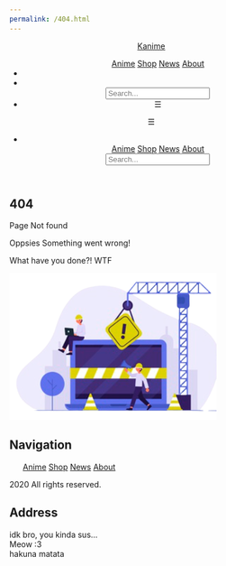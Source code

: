 ```yaml
---
permalink: /404.html
---
```


<!DOCTYPE html>
<html lang="en">
  <head>
    <meta charset="UTF-8" />
    <meta http-equiv="X-UA-Compatible" content="IE=edge" />
    <meta name="viewport" content="width=device-width, initial-scale=1.0" />
    <meta name="description" content="A website about Anime." />
    <title>Kanime 404</title>
    <link
      rel="stylesheet"
      href="https://cdnjs.cloudflare.com/ajax/libs/font-awesome/5.14.0/css/all.min.css"
    />
    <link rel="stylesheet" href="Css/style.css" />
    <link rel="stylesheet" href="Css/header.css" />
    <link rel="stylesheet" href="Css/card.css" />
    <link rel="stylesheet" href="Css/sectionAnime.css" />
    <link rel="stylesheet" href="Css/animeCard.css" />
    <link rel="stylesheet" href="Css/newsCard.css" />
    <link rel="stylesheet" href="Css/search.css" />
    <link rel="stylesheet" href="Css/footer.css" />
    <link rel="stylesheet" href="Css/shop.css" />
    <link rel="stylesheet" href="Css/cooming.css" />
    <link rel="stylesheet" href="Css/mediaQueries.css" />
    <!-- <script defer src="../Js/scroll.js"></script> -->
    <script defer src="Js/searchAnime.js"></script>
    <script defer src="Js/slides.js"></script>
    <script defer src="Js/menu.js"></script>
    <link rel="shortcut icon" href="Img/logo.png" />
  </head>
  <body>
    <header id="header">
      <div class="menu fade">
        <nav class="menu-content">
          <div class="left logo"><a href="index.html">Kanime</a></div>
          <div class="right">
            <ul class="firstMenu">
              <a href="index.html">Anime</a>
              <a href="Html/shop.html">Shop</a>
              <a href="Html/news.html">News</a>
              <a href="Html/about.html">About</a>
                <li>
                  <a href="#"><i class="fa fa-search search-btn"></i> </a>
                </li>
                <li>
                  <a href="#"><i class="fa fa-user"></i> </a>
                </li>
                <div id="myModal" class="modal">
                  <div class="modal-content">
                    <form id="search_form">
                      <input
                        placeholder="Search..."
                        name="search"
                        id="search"
                        autocomplete="off"
                        type="text"
                        class="validate search-bar" required
                      />
                    </form>
                  </div>
                </div>
              <li>
                <div class="navButton" id="navButton" onclick="openNavbar()"
                  >☰</div>
              </li>
            </ul>
            <div class="hamburgerNav" id="hamburgerNavbarLinks">
              <div class="closeButton" id="closeButton" onclick="closeNavbar()"> ☰</div>
              <div class="hamburgerNavContent">
                <ul>
                  <li>
                    <a href="#"><i class="fa fa-user"></i> </a>
                  </li>
                  <a href="index.html">Anime</a>
                  <a href="Html/shop.html">Shop</a>
                  <a href="Html/news.html">News</a>
                  <a href="Html/about.html">About</a>
                  <form id="searchFormMobil">
                    <input
                      placeholder="Search..."
                      name="search"
                      id="searchMobile"
                      type="text"
                      autocomplete="off"
                      class="validate searchBarMobile" required
                    />
                  </form>
                </ul>
              </div>
            </div>
          </div>
        </nav>
      </div>
    </header>
    <main>
      <section class="miss">
        <div class="imgSection">
          <div class="grid">
            <div class="left">
              <h1>404</h1>
              <p>Page Not found</p>
              <p class="p">Oppsies Something went wrong!</p>
              <p class="p">What have you done?! WTF</p>
            </div>
            <img class="img" src="Img/coming.png" alt="Cooming Soon">
          </div>
        </div>
      </section>
            <!-- !Footer-start -->
            <footer>
              <div class="main-content">
                <div class="left box">
                  <h2>Navigation</h2>
            <div class="content">
              <ul class="navigation">
                <a href="index.html">Anime</a>
                <a href="Html/shop.html">Shop</a>
                <a href="Html/news.html">News</a>
                <a href="Html/about.html">About</a>
              </ul>
              <div class="social">
                  <ul class="social-link">
                      <a href="https://facebook.com/" target="_blank"><span class="fab fa-facebook-f"></span></a>
                      <a href="https://twitter.com/" target="_blank"><span class="fab fa-twitter"></span></a>
                      <a href="https://instagram.com/" target="_blank"><span class="fab fa-instagram"></span></a>
                      <span class="fas fa-user"></span>
                      <a href="#"><span class="fas fa-arrow-up arrow"></span></a>
                  </ul>
                  </div>
                    <div class="copyright">
                      <p class="far fa-copyright">2020 All rights reserved.</p> </div>
                </div>
              </div>
            <div class="right box">
                  <h2>Address</h2>
                <div class="content">
                    <div class="place">
                      <span class="fas fa-map-marker-alt"></span>
                      <span class="text">idk bro, you kinda sus...</span>
                    </div>
                    <div class="phone">
                      <span class="fas fa-phone-alt"></span>
                      <span class="text">Meow :3</span>
                    </div>
                    <div class="email">
                      <span class="fas fa-envelope"></span>
                      <span class="text">hakuna matata</span>
                    </div>
                  </div>
            </div>
            </div>
            </footer>
        </main>
      </body>
    </html>
